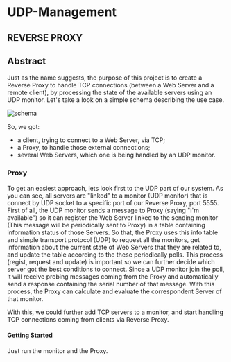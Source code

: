# UDP-Management

## REVERSE PROXY

Abstract
--------

Just as the name suggests, the purpose of this project is to create a Reverse Proxy to handle TCP connections (between a Web Server
and a remote client), by processing the state of the available servers using an UDP monitor. Let's take a look on a simple schema
describing the use case.  
     
![schema](https://github.com/ReiKratos/UDP-Management/blob/master/ReverseProxy/eqweq.png)

So, we got:  
- a client, trying to connect to a Web Server, via TCP;
- a Proxy, to handle those external connections;
- several Web Servers, which one is being handled by an UDP monitor.  

### Proxy

To get an easiest approach, lets look first to the UDP part of our system. As you can see, all servers are "linked"
to a monitor (UDP monitor) that is connect by UDP socket to a specific port of our Reverse Proxy, port 5555. First of all, 
the UDP monitor sends a message to Proxy (saying "I'm available") so it can register the Web Server linked to the sending monitor (This message will be periodically sent to Proxy) in a table containing information status of those Servers.
So that, the Proxy uses this info table and simple transport protocol (UDP) to request all the monitors, get information about the current state of Web Servers that they are related to, and update the table according to the these periodically polls. This process (regist, request and update) is important so we can further decide which server got the best conditions to connect.
Since a UDP monitor join the poll, it will receive probing messages coming from the Proxy and automatically send a response containing the serial number of that message. With this process, the Proxy can calculate and evaluate the correspondent Server of that monitor. 

With this, we could further add TCP servers to a monitor, and start handling TCP connections coming from clients via Reverse Proxy.

#### Getting Started

Just run the monitor and the Proxy.
